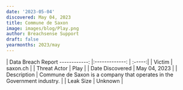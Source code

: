 ```yaml
---
date: '2023-05-04'
discovered: May 04, 2023
title: Commune de Saxon
image: images/blog/Play.png
author: Breachsense Support
draft: false
yearmonths: 2023/may
---
```



| Data Breach Report
------------:     |:-------------:    | :-----:|
| Victim      | saxon.ch      | 
| Threat Actor      | Play      | 
| Date Discovered      | May 04, 2023      | 
| Description      | Commune de Saxon is a company that operates in the Government industry.      | 
| Leak Size      | Unknown      | 

